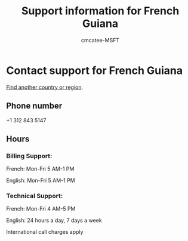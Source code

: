 ﻿---                                
title: Support information for French Guiana
author: cmcatee-MSFT
f1.keywords:
- NOCSH
ms.author: cmcatee
manager: mnirkhe
audience: Admin
ms.topic: reference
ms.service: o365-administration
ms.collection: Adm_Support
localization_priority: Normal
description: Learn how to contact support for your country or region.
ROBOTS: NOINDEX, NOFOLLOW
---

# Contact support for French Guiana

[Find another country or region](../contact-support-for-business-products.md).

## Phone number
+1 312 843 5147

## Hours
### Billing Support:

French: Mon-Fri 5 AM-1 PM

English: Mon-Fri 5 AM-1 PM

### Technical Support:

French: Mon-Fri 4 AM-5 PM

English: 24 hours a day, 7 days a week

International call charges apply
